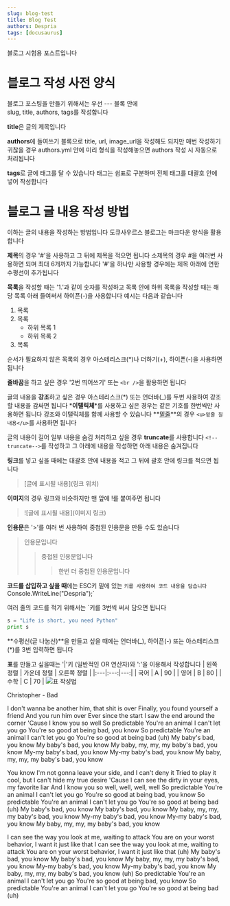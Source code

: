 ```yaml
---
slug: blog-test
title: Blog Test
authors: Despria
tags: [docusaurus]
---
```


블로그 시험용 포스트입니다

# 블로그 작성 사전 양식

블로그 포스팅을 만들기 위해서는 우선 --- 블록 안에<br />
 slug, title, authors, tags를 작성합니다

**title**은 글의 제목입니다

**authors**에 들여쓰기 블록으로 title, url, image_url을 작성해도 되지만
매번 작성하기 귀찮을 경우 authors.yml 안에 미리 형식을 작성해놓으면 authors 작성 시 자동으로 처리됩니다

**tags**로 글에 태그를 달 수 있습니다
태그는 쉼표로 구분하며 전체 태그를 대괄호 안에 넣어 작성합니다


# 블로그 글 내용 작성 방법

이하는 글의 내용을 작성하는 방법입니다
도큐사우르스 블로그는 마크다운 양식을 활용합니다

**제목**의 경우 '#'을 사용하고 그 뒤에 제목을 적으면 됩니다
소제목의 경우 #을 여러번 사용하면 되며 최대 6개까지 가능합니다
'#'을 하나만 사용할 경우에는 제목 아래에 연한 수평선이 추가됩니다

**목록**을 작성할 때는 '1.'과 같이 숫자를 작성하고
목록 안에 하위 목록을 작성할 때는 해당 목록 아래 들여써서 하이픈(-)을 사용합니다
예시는 다음과 같습니다

1. 목록
2. 목록
    - 하위 목록 1
    - 하위 목록 2
3. 목록

순서가 필요하지 않은 목록의 경우 아스테리스크(*)나 더하기(+), 하이픈(-)을 사용하면 됩니다

**줄바꿈**을 하고 싶은 경우 '2번 띄어쓰기' 또는 `<br />`을 활용하면 됩니다

글의 내용을 **강조**하고 싶은 경우 아스테리스크(*) 또는 언더바(_)를 두번 사용하여 강조할 내용을 감싸면 됩니다
*__이탤릭체__*를 사용하고 싶은 경우는 같은 기호를 한번씩만 사용하면 됩니다
강조와 이탤릭체를 함께 사용할 수 있습니다
**<u>밑줄</u>**의 경우 `<u>밑줄 칠 내용</u>`를 사용하면 됩니다

글의 내용이 길어 일부 내용을 숨김 처리하고 싶을 경우 **truncate**를 사용합니다
`<!--truncate-->`를 작성하고 그 아래에 내용을 작성하면 아래 내용은 숨겨집니다

**링크**를 넣고 싶을 때에는 대괄호 안에 내용을 적고
그 뒤에 괄호 안에 링크를 적으면 됩니다
> [글에 표시될 내용](링크 위치)

**이미지**의 경우 링크와 비슷하지만 맨 앞에 !를 붙여주면 됩니다
> ![글에 표시될 내용](이미지 링크)

**인용문**은 '>'를 여러 번 사용하여 중첩된 인용문을 만들 수도 있습니다
> 인용문입니다
>> 중첩된 인용문입니다
>>> 한번 더 중첩된 인용문입니다

**코드를 삽입하고 싶을 때**에는 ESC키 밑에 있는 ` 키를 사용하여 코드 내용을 담습니다
`Console.WriteLine("Despria");`

여러 줄의 코드를 적기 위해서는 `키를 3번씩 써서 담으면 됩니다
```python
s = "Life is short, you need Python"
print s
```

**수평선(글 나눔선)**을 만들고 싶을 때에는 언더바(_), 하이픈(-) 또는 아스테리스크(*)를 3번 입력하면 됩니다

**표**를 만들고 싶을때는 '|'키 (일반적인 OR 연산자)와 ':'을 이용해서 작성합니다
| 왼쪽 정렬 | 가운데 정렬 | 오른쪽 정렬 |
|:---|:---:|---:|
| 국어 | A | 90 |
| 영어 | B | 80 |
| 수학 | C | 70 |
![표 작성법](https://img1.daumcdn.net/thumb/R1280x0/?scode=mtistory2&fname=https%3A%2F%2Fblog.kakaocdn.net%2Fdn%2FbD0M4o%2FbtqZ09KGkWw%2FAqz4D8eFbKFv6LvTuiGARk%2Fimg.png)

<!--truncate-->

Christopher - Bad

I don't wanna be another him, that shit is over
Finally, you found yourself a friend
And you run him over
Ever since the start
I saw the end around the corner
'Cause I know you so well
So predictable
You're an animal
I can't let you go
You're so good at being bad, you know
So predictable
You're an animal
I can't let you go
You're so good at being bad (uh)
My baby's bad, you know
My baby's bad, you know
My baby, my, my, my baby's bad, you know
My-my baby's bad, you know
My-my baby's bad, you know
My baby, my, my, my baby's bad, you know

You know I'm not gonna leave your side, and I can't deny it
Tried to play it cool, but I can't hide my true desire
'Cause I can see the dirty in your eyes, my favorite liar
And I know you so well, well, well, well
So predictable
You're an animal
I can't let you go
You're so good at being bad, you know
So predictable
You're an animal
I can't let you go
You're so good at being bad (uh)
My baby's bad, you know
My baby's bad, you know
My baby, my, my, my baby's bad, you know
My-my baby's bad, you know
My-my baby's bad, you know
My baby, my, my, my baby's bad, you know

I can see the way you look at me, waiting to attack
You are on your worst behavior, I want it just like that
I can see the way you look at me, waiting to attack
You are on your worst behavior, I want it just like that (uh)
My baby's bad, you know
My baby's bad, you know
My baby, my, my, my baby's bad, you know
My-my baby's bad, you know
My-my baby's bad, you know
My baby, my, my, my baby's bad, you know (uh)
So predictable
You're an animal
I can't let you go
You're so good at being bad, you know
So predictable
You're an animal
I can't let you go
You're so good at being bad (uh)
